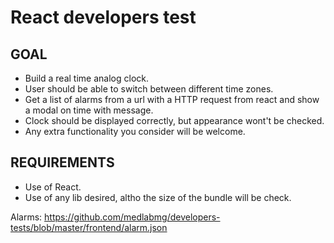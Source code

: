 # React developers test

## GOAL
- Build a real time analog clock.
- User should be able to switch between different time zones.
- Get a list of alarms from a url with a HTTP request from react and show a modal on time with message.
- Clock should be displayed correctly, but appearance wont't be checked.
- Any extra functionality you consider will be welcome.


## REQUIREMENTS
- Use of React.
- Use of any lib desired, altho the size of the bundle will be check.


 
Alarms: https://github.com/medlabmg/developers-tests/blob/master/frontend/alarm.json
